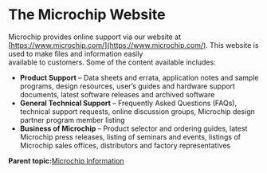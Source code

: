 # The Microchip Website

Microchip provides online support via our website at [https://www.microchip.com/](https://www.microchip.com/). This website is used to make files and information easily<br /> available to customers. Some of the content available includes:

-   **Product Support** – Data sheets and errata, application notes and sample programs, design resources, user’s guides and hardware support documents, latest software releases and archived software
-   **General Technical Support** – Frequently Asked Questions \(FAQs\), technical support requests, online discussion groups, Microchip design partner program member listing
-   **Business of Microchip** – Product selector and ordering guides, latest Microchip press releases, listing of seminars and events, listings of Microchip sales offices, distributors and factory representatives

**Parent topic:**[Microchip Information](GUID-0FB3F908-88EE-45CE-94F5-E97AF9049C9B.md)

